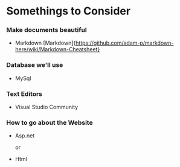 # Somethings to Consider

### Make documents beautiful 

* Markdown [Markdown]{https://github.com/adam-p/markdown-here/wiki/Markdown-Cheatsheet}

### Database we'll use

* MySql

### Text Editors

* Visual Studio Community

### How to go about the Website

* Asp.net
  
  or 

* Html 


